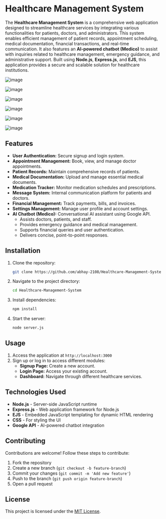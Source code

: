 # Healthcare Management System

The **Healthcare Management System** is a comprehensive web application designed to streamline healthcare services by integrating various functionalities for patients, doctors, and administrators. This system enables efficient management of patient records, appointment scheduling, medical documentation, financial transactions, and real-time communication. It also features an **AI-powered chatbot (Medico)** to assist with inquiries related to healthcare management, emergency guidance, and administrative support. Built using **Node.js**, **Express.js**, and **EJS**, this application provides a secure and scalable solution for healthcare institutions.

![image](https://github.com/user-attachments/assets/51010e42-3905-426b-8267-d456eda80736)

![image](https://github.com/user-attachments/assets/3eedc7aa-ee82-4838-95c9-208e40719345)

![image](https://github.com/user-attachments/assets/fd7192c5-1d2b-4b8f-9bc2-6eebd7a91ffd)

![image](https://github.com/user-attachments/assets/7ad852d8-27bd-4602-a3e5-95c228d55eba)

![image](https://github.com/user-attachments/assets/2f41eb3f-fe51-4b11-98cb-c5f271bba5b7)

![image](https://github.com/user-attachments/assets/c6aeaee3-0935-472f-b5d6-ff543d87d9d3)



## Features
- **User Authentication:** Secure signup and login system.
- **Appointment Management:** Book, view, and manage doctor appointments.
- **Patient Records:** Maintain comprehensive records of patients.
- **Medical Documentation:** Upload and manage essential medical documents.
- **Medication Tracker:** Monitor medication schedules and prescriptions.
- **Message System:** Internal communication platform for patients and doctors.
- **Financial Management:** Track payments, bills, and invoices.
- **Settings Management:** Manage user profile and account settings.
- **AI Chatbot (Medico):** Conversational AI assistant using Google API.
  - Assists doctors, patients, and staff.
  - Provides emergency guidance and medical management.
  - Supports financial queries and user authentication.
  - Delivers concise, point-to-point responses.

## Installation
1. Clone the repository:
   ```bash
   git clone https://github.com/abhay-2108/Healthcare-Management-System
   ```
2. Navigate to the project directory:
   ```bash
   cd Healthcare-Management-System
   ```
3. Install dependencies:
   ```bash
   npm install
   ```
4. Start the server:
   ```bash
   node server.js
   ```

## Usage
1. Access the application at `http://localhost:3000`
2. Sign up or log in to access different modules:
   - **Signup Page:** Create a new account.
   - **Login Page:** Access your existing account.
   - **Dashboard:** Navigate through different healthcare services.

## Technologies Used
- **Node.js** - Server-side JavaScript runtime
- **Express.js** - Web application framework for Node.js
- **EJS** - Embedded JavaScript templating for dynamic HTML rendering
- **CSS** - For styling the UI
- **Google API** - AI-powered chatbot integration

## Contributing
Contributions are welcome! Follow these steps to contribute:
1. Fork the repository
2. Create a new branch (`git checkout -b feature-branch`)
3. Commit your changes (`git commit -m 'Add new feature'`)
4. Push to the branch (`git push origin feature-branch`)
5. Open a pull request

## License
This project is licensed under the [MIT License](LICENSE).


